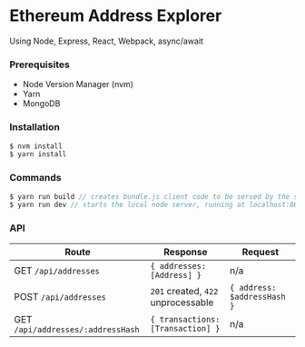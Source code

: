 # Ethereum Address Explorer
Using Node, Express, React, Webpack, async/await

### Prerequisites 
- Node Version Manager (nvm)
- Yarn
- MongoDB
### Installation
```sh
$ nvm install
$ yarn install
```

### Commands
```js
$ yarn run build // creates bundle.js client code to be served by the server
$ yarn run dev // starts the local node server, running at localhost:8080
```

### API
| Route | Response | Request |
| ------ | ------ | ----|
| GET `/api/addresses` | `{ addresses: [Address] }` | n/a |
| POST `/api/addresses` | `201` created, `422` unprocessable | `{ address: $addressHash }` |
| GET `/api/addresses/:addressHash` | `{ transactions: [Transaction] }` | n/a |
